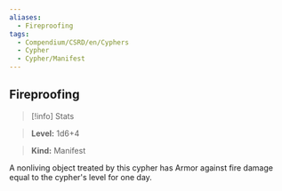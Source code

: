 ```yaml
---
aliases:
  - Fireproofing
tags:
  - Compendium/CSRD/en/Cyphers
  - Cypher
  - Cypher/Manifest
---
```

  
    
## Fireproofing    
>[!info] Stats    
> **Level:** 1d6+4    
> **Kind:** Manifest  
    
A nonliving object treated by this cypher has Armor against fire damage equal to the cypher's level for one day.